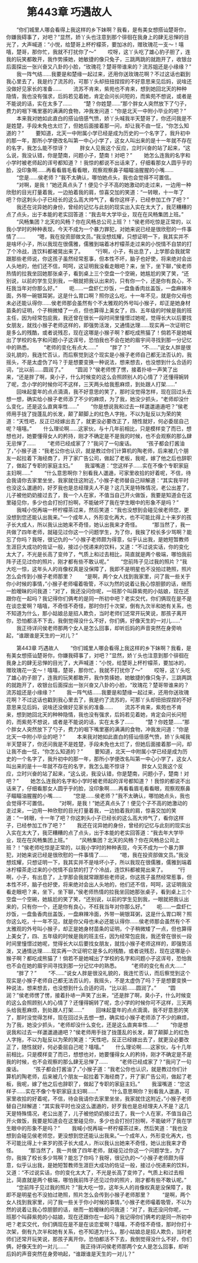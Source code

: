 # 　　第443章 巧遇故人
　　“你们城里人哪会看得上我这样的乡下妹啊？我看，是有美女想搭讪楚哥你，你嫌我碍事了，对吧？”显然，娇丫头也注意到那个徘徊在我身上的肆无忌惮的目光了，大声喊道：“小悦，给楚哥上杯柠檬茶，要加冰的，赠玫瑰花一支～！嘻嘻，楚哥，那你忙，我就不打扰你了～”
　　哎呀，这丫头吃了雄心豹子胆了，连我的玩笑都敢开，我作势揍她，她敏捷的像只兔子，三跳两跳的就跑开了，收银台后面探出一张兴奋又八卦的小脸，“玫瑰花？楚哥带谁来的？流苏姐还是小缘缘？”
　　我一阵气结……我要是和楚缘一起过来，还用你送玫瑰花啊？不过这话也戳到我心里去了，我是约了流苏的，可那丫头却扭扭捏捏的不好意思来见后妈，说啥还没做好见家长的准备……
　　流苏不肯来，紫苑也不肯来，想到她回北天的种种隐情，我也没有强求，后妈若见着她，肯定会问长问短的，而紫苑不想说，或者是不能说的话，实在太多了……
　　“楚？你姓楚……”那个胖女人突然放下了勺子，费力的咽下嘴里塞的满满的食物，冲我发问道：“你是北天一中附小毕业的吧？”
　　本来我对她如此直白的搭讪倍感气愤，娇丫头喊我半天楚哥了，你还问我是不是姓楚，手段未免也太烂了，但她后面接着那一问，却让我不由一怔，“你怎么知道的？”
　　要知道，北天一中附属小学已经是成为历史的一个名字了，我升初中的那一年，那所小学便改名叫第一中心小学了，这女人叫出来的是十一年就不存在的名字，我怎么能不惊讶？
　　胖女人见我这个反应，立时兴奋的站了起来，“这么说，我没认错，你是楚南，问题小子，楚南！对吧？”
　　她怎么连我的名字和小学时被老师起的诨号都知道？！我惊的都说不出话来了，仔细看那女人圆乎乎的脸，没印象啊……再看看眉毛看看眼，观察观察鼻子瞄瞄油腥腥的小嘴……
　　“您是……侯老师？”我不太确认，哪怕她点头，我也会觉得不可置信。
　　“对啊，是我！”她还真点头了！便见个子不高的她激动的走过来，一边用一种欣慰的目光打量着我，一边拍着我的肩，惊喜交加的笑道：“一转眼，十一年了吧？你这刺头小子已经长的这么高大帅气了，看你这样子，已经参加工作了吧？”
　　我还在诧异她的身份，曾经的记忆与此刻的现实出入实在太大了，我茫糟糟的点了点头，出于本能的老实回答道：“我去年大学毕业，现在在风畅集团上班。”
　　“风畅集团？北天的风畅？你在风畅总公司上班？！”侯老师吃惊是正常的，以我小学时的种种表现，今天不成为一个暴力罪犯，对她来说已经是很欣慰的一件事情了……
　　“嗯，我在投资部做文员。”我没想炫耀，只想证明一下，我其实并不是啥坏小子，所以我现在很儒雅，儒雅到端着冰柠檬茶走过来的小悦情不自禁的打了个冷战，连饮料都被晃出来了。
　　“行啊，小子，有出息了，上学那会我就常跟那些老师说，你这孩子虽然经常惹事，但本性不坏，脑子也好使，将来绝对会出人头地的，他们还不信，呵呵，这证明我没看走眼吧？来，坐下，坐下聊，”侯老师热情的拉我坐回她那张桌子，看到桌上三个空盘一个空碗，她尴尬的笑了笑，“还别说，以前的学生见到我，一眼就把我认出来的，只有你一个，还是你有良心，不枉我当年对你那么好。”
　　呃……一盘虾仁炒饭，一盘鱼香肉丝盖饭，一盘麻辣冷面，外带一碗银耳粥，这是什么胃口啊？照你这么吃，十一年不见，就是你父母也未必还能认得你……侯老师那会虽然有个不太雅观的外号叫小猴子，却正是她身材苗条的证明，个子稍微矮了一点，但也算得上美女了，四、五年级的时候是我的班主任，因为经常包庇我，我还曾在很长一段时间里憧憬过她呢，觉得长大以后要找女朋友，就找小猴子老师这样的，即强势活泼，又通情达理……现实再一次证明它是多么的残酷，或者说残忍，现在这哪是小猴子啊？都吃成熊猫了！倘若不是她喊出了学校的名字和问题小子这诨号，恐怕我也不会在她的眉宇间寻找到那一分记忆中的熟悉。
　　“老师的变化有点大……”
　　“胖了？”
　　“不……”说女人胖是很没礼貌的，我连忙否认，而后察觉到这个现实是小猴子老师自己都无法否认的，我摇头，不是太虚伪了吗？于是想要变换一种说法，想来想去，也没想到什么合适的词，“比以前……圆润了。”
　　“圆润？”侯老师愣了愣，接着扑哧一声笑了出来，“还是胖了啊，臭小子，什么时候变的这么会照顾别人的心情了？还懂得婉转了呢，念小学的时候你可不这样，三天两头给我惹麻烦，到处跟人打架……”
　　回味起童年的点点滴滴，我不好意思的笑了，那时没觉得怎样，现在回过头去想一想，确实给小猴子老师添了不少的麻烦，为了我，她没少抓头，“老师却没什么变化，还是这么直爽率性……”
　　“你是想说我和过去一样邋邋遢遢吧？”侯老师用手拢了拢蓬乱的长发，颠了颠脚上的红色人字拖，不以为耻反以为荣的笑道：“天性吧，反正已经嫁出去了，就更没必要改正了，随性就好，何必委屈自己呢？嘻嘻。”
　　什么理论啊……这家伙，与十几年前相比，只是模样变了而已，想想也对，她要懂得女人的矜持，刚才不确定是不是我的时候，也不会观察的那么肆无忌惮了……
　　“老师已经成家了？”我问了一句废话。
　　“孩子都会打酱油了，”小猴子道：“我老公你也认识，就是教过你们计算机的陶老师，后来被几个朋友一起拉着下海经商了，开了家广告公司，做起了老板，我呢，嫁了他之后也辞职了，做起了专职的家庭主妇。”
　　我溜嘴道：“您这样子……实在不像个专职家庭主妇啊……”
　　“什么意思啊你？别看我人邋遢，可家里收拾的好着呢，不信，待会我请你去家里坐坐，我家就住这附近，”小猴子老师替自己辩解道：“其实我平时也没这么邋遢的，好歹我也是总经理夫人不是？这几天是特殊情况，老公出差了，儿子被他奶奶接过去了，我一个人在家，不值当自己开火做饭，我要是知道会在这里碰见你，多少也会打扮打扮啊，不能破坏了我在学生眼中的形象不是吗？”
　　我喊小悦再端一杯柠檬茶过来，然后笑道：“我也没想到会碰见侯老师您，更没想到您还能认出我来。”一个成年人，外形变化再大，也不可能比得上十来岁的孩子长大成人，所以我认出她来不奇怪，她认出我来才奇怪。
　　“那当然了，我一共做了四年老师，就碰见过你这一个问题学生，为了你，我挨了校长多少骂啊？能忘了你吗？我呀，很记仇的～”小猴子老师颇为得意，似乎认出我，是她短暂教师生涯巨大成功的佐证一般，接过小悦递来的饮料，又道：“不过说实话，你的变化太大了，不光是长高了变帅了，气质上和过去相比，简直就是两个极端，哪怕我前阵子还见过你的照片，刚才都有些不敢认呢。”
　　“您前阵子见过我的照片？”我大吃一惊，这年头人的肖像权真是没保障了，我即不是明星也不没拍过艳照，照片怎么会传到小猴子老师那里？
　　“是啊，两个女人找到我家里，问了我一些关于你小时候的事情，”小猴子老师嘬着吸管，不以为然的说着让我心惊胆颤的话，继而一脸暧昧的问我道：“对了，我还没问你呢，一班那个叫薛紫苑的小姑娘，现在还跟你在一起吗？我记得你们俩考的是同一所初中吧？老实交代，你们俩现在是不是在谈恋爱啊？嘻嘻，不奇怪不奇怪，那时你打十次架，倒有九次半和她有关系，也不知道为什么，那小姑娘总是招人欺负，当时老师们还常开玩笑说，那孩子离开你，恐怕都活不下去，我倒觉得没什么不好，你们俩，好像天生的一对儿……”
　　我正待详问侯老师那两个女人是怎么回事，却听后妈的声音突然在身旁响起，“谁跟谁是天生的一对儿？”

　　第443章 巧遇故人
　　“你们城里人哪会看得上我这样的乡下妹啊？我看，是有美女想搭讪楚哥你，你嫌我碍事了，对吧？”显然，娇丫头也注意到那个徘徊在我身上的肆无忌惮的目光了，大声喊道：“小悦，给楚哥上杯柠檬茶，要加冰的，赠玫瑰花一支～！嘻嘻，楚哥，那你忙，我就不打扰你了～”
　　哎呀，这丫头吃了雄心豹子胆了，连我的玩笑都敢开，我作势揍她，她敏捷的像只兔子，三跳两跳的就跑开了，收银台后面探出一张兴奋又八卦的小脸，“玫瑰花？楚哥带谁来的？流苏姐还是小缘缘？”
　　我一阵气结……我要是和楚缘一起过来，还用你送玫瑰花啊？不过这话也戳到我心里去了，我是约了流苏的，可那丫头却扭扭捏捏的不好意思来见后妈，说啥还没做好见家长的准备……
　　流苏不肯来，紫苑也不肯来，想到她回北天的种种隐情，我也没有强求，后妈若见着她，肯定会问长问短的，而紫苑不想说，或者是不能说的话，实在太多了……
　　“楚？你姓楚……”那个胖女人突然放下了勺子，费力的咽下嘴里塞的满满的食物，冲我发问道：“你是北天一中附小毕业的吧？”
　　本来我对她如此直白的搭讪倍感气愤，娇丫头喊我半天楚哥了，你还问我是不是姓楚，手段未免也太烂了，但她后面接着那一问，却让我不由一怔，“你怎么知道的？”
　　要知道，北天一中附属小学已经是成为历史的一个名字了，我升初中的那一年，那所小学便改名叫第一中心小学了，这女人叫出来的是十一年就不存在的名字，我怎么能不惊讶？
　　胖女人见我这个反应，立时兴奋的站了起来，“这么说，我没认错，你是楚南，问题小子，楚南！对吧？”
　　她怎么连我的名字和小学时被老师起的诨号都知道？！我惊的都说不出话来了，仔细看那女人圆乎乎的脸，没印象啊……再看看眉毛看看眼，观察观察鼻子瞄瞄油腥腥的小嘴……
　　“您是……侯老师？”我不太确认，哪怕她点头，我也会觉得不可置信。
　　“对啊，是我！”她还真点头了！便见个子不高的她激动的走过来，一边用一种欣慰的目光打量着我，一边拍着我的肩，惊喜交加的笑道：“一转眼，十一年了吧？你这刺头小子已经长的这么高大帅气了，看你这样子，已经参加工作了吧？”
　　我还在诧异她的身份，曾经的记忆与此刻的现实出入实在太大了，我茫糟糟的点了点头，出于本能的老实回答道：“我去年大学毕业，现在在风畅集团上班。”
　　“风畅集团？北天的风畅？你在风畅总公司上班？！”侯老师吃惊是正常的，以我小学时的种种表现，今天不成为一个暴力罪犯，对她来说已经是很欣慰的一件事情了……
　　“嗯，我在投资部做文员。”我没想炫耀，只想证明一下，我其实并不是啥坏小子，所以我现在很儒雅，儒雅到端着冰柠檬茶走过来的小悦情不自禁的打了个冷战，连饮料都被晃出来了。
　　“行啊，小子，有出息了，上学那会我就常跟那些老师说，你这孩子虽然经常惹事，但本性不坏，脑子也好使，将来绝对会出人头地的，他们还不信，呵呵，这证明我没看走眼吧？来，坐下，坐下聊，”侯老师热情的拉我坐回她那张桌子，看到桌上三个空盘一个空碗，她尴尬的笑了笑，“还别说，以前的学生见到我，一眼就把我认出来的，只有你一个，还是你有良心，不枉我当年对你那么好。”
　　呃……一盘虾仁炒饭，一盘鱼香肉丝盖饭，一盘麻辣冷面，外带一碗银耳粥，这是什么胃口啊？照你这么吃，十一年不见，就是你父母也未必还能认得你……侯老师那会虽然有个不太雅观的外号叫小猴子，却正是她身材苗条的证明，个子稍微矮了一点，但也算得上美女了，四、五年级的时候是我的班主任，因为经常包庇我，我还曾在很长一段时间里憧憬过她呢，觉得长大以后要找女朋友，就找小猴子老师这样的，即强势活泼，又通情达理……现实再一次证明它是多么的残酷，或者说残忍，现在这哪是小猴子啊？都吃成熊猫了！倘若不是她喊出了学校的名字和问题小子这诨号，恐怕我也不会在她的眉宇间寻找到那一分记忆中的熟悉。
　　“老师的变化有点大……”
　　“胖了？”
　　“不……”说女人胖是很没礼貌的，我连忙否认，而后察觉到这个现实是小猴子老师自己都无法否认的，我摇头，不是太虚伪了吗？于是想要变换一种说法，想来想去，也没想到什么合适的词，“比以前……圆润了。”
　　“圆润？”侯老师愣了愣，接着扑哧一声笑了出来，“还是胖了啊，臭小子，什么时候变的这么会照顾别人的心情了？还懂得婉转了呢，念小学的时候你可不这样，三天两头给我惹麻烦，到处跟人打架……”
　　回味起童年的点点滴滴，我不好意思的笑了，那时没觉得怎样，现在回过头去想一想，确实给小猴子老师添了不少的麻烦，为了我，她没少抓头，“老师却没什么变化，还是这么直爽率性……”
　　“你是想说我和过去一样邋邋遢遢吧？”侯老师用手拢了拢蓬乱的长发，颠了颠脚上的红色人字拖，不以为耻反以为荣的笑道：“天性吧，反正已经嫁出去了，就更没必要改正了，随性就好，何必委屈自己呢？嘻嘻。”
　　什么理论啊……这家伙，与十几年前相比，只是模样变了而已，想想也对，她要懂得女人的矜持，刚才不确定是不是我的时候，也不会观察的那么肆无忌惮了……
　　“老师已经成家了？”我问了一句废话。
　　“孩子都会打酱油了，”小猴子道：“我老公你也认识，就是教过你们计算机的陶老师，后来被几个朋友一起拉着下海经商了，开了家广告公司，做起了老板，我呢，嫁了他之后也辞职了，做起了专职的家庭主妇。”
　　我溜嘴道：“您这样子……实在不像个专职家庭主妇啊……”
　　“什么意思啊你？别看我人邋遢，可家里收拾的好着呢，不信，待会我请你去家里坐坐，我家就住这附近，”小猴子老师替自己辩解道：“其实我平时也没这么邋遢的，好歹我也是总经理夫人不是？这几天是特殊情况，老公出差了，儿子被他奶奶接过去了，我一个人在家，不值当自己开火做饭，我要是知道会在这里碰见你，多少也会打扮打扮啊，不能破坏了我在学生眼中的形象不是吗？”
　　我喊小悦再端一杯柠檬茶过来，然后笑道：“我也没想到会碰见侯老师您，更没想到您还能认出我来。”一个成年人，外形变化再大，也不可能比得上十来岁的孩子长大成人，所以我认出她来不奇怪，她认出我来才奇怪。
　　“那当然了，我一共做了四年老师，就碰见过你这一个问题学生，为了你，我挨了校长多少骂啊？能忘了你吗？我呀，很记仇的～”小猴子老师颇为得意，似乎认出我，是她短暂教师生涯巨大成功的佐证一般，接过小悦递来的饮料，又道：“不过说实话，你的变化太大了，不光是长高了变帅了，气质上和过去相比，简直就是两个极端，哪怕我前阵子还见过你的照片，刚才都有些不敢认呢。”
　　“您前阵子见过我的照片？”我大吃一惊，这年头人的肖像权真是没保障了，我即不是明星也不没拍过艳照，照片怎么会传到小猴子老师那里？
　　“是啊，两个女人找到我家里，问了我一些关于你小时候的事情，”小猴子老师嘬着吸管，不以为然的说着让我心惊胆颤的话，继而一脸暧昧的问我道：“对了，我还没问你呢，一班那个叫薛紫苑的小姑娘，现在还跟你在一起吗？我记得你们俩考的是同一所初中吧？老实交代，你们俩现在是不是在谈恋爱啊？嘻嘻，不奇怪不奇怪，那时你打十次架，倒有九次半和她有关系，也不知道为什么，那小姑娘总是招人欺负，当时老师们还常开玩笑说，那孩子离开你，恐怕都活不下去，我倒觉得没什么不好，你们俩，好像天生的一对儿……”
　　我正待详问侯老师那两个女人是怎么回事，却听后妈的声音突然在身旁响起，“谁跟谁是天生的一对儿？”
